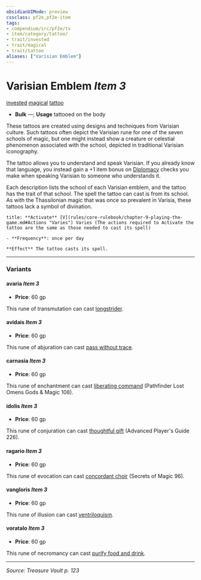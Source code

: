 ```yaml
---
obsidianUIMode: preview
cssclass: pf2e,pf2e-item
tags:
- compendium/src/pf2e/tv
- item/category/tattoo/
- trait/invested
- trait/magical
- trait/tattoo
aliases: ["Varisian Emblem"]
---
```

# Varisian Emblem *Item 3*  
[invested](rules/traits/invested.md "Invested Item Trait")  [magical](rules/traits/magical.md "Magical Item Trait")  [tattoo](rules/traits/tattoo-lowg.md "Tattoo Item Trait")  

- **Bulk** —; **Usage** tattooed on the body

These tattoos are created using designs and techniques from Varisian culture. Such tattoos often depict the Varisian rune for one of the seven schools of magic, but one might instead show a creature or celestial phenomenon associated with the school, depicted in traditional Varisian iconography.

The tattoo allows you to understand and speak Varisian. If you already know that language, you instead gain a +1 item bonus on [Diplomacy](compendium/skills.md#Diplomacy) checks you make when speaking Varisian to someone who understands it.

Each description lists the school of each Varisian emblem, and the tattoo has the trait of that school. The spell the tattoo can cast is from its school. As with the Thassilonian magic that was once so prevalent in Varisia, these tattoos lack a symbol of divination.

```ad-embed-ability
title: **Activate** [V](rules/core-rulebook/chapter-9-playing-the-game.md#Actions "Varies") Varies (The actions required to Activate the tattoo are the same as those needed to cast its spell)

- **Frequency**: once per day

**Effect** The tattoo casts its spell.
```

---
### Variants

#### avaria *Item 3*

- **Price**: 60 gp

This rune of transmutation can cast [longstrider](compendium/spells/longstrider.md).

#### avidais *Item 3*

- **Price**: 60 gp

This rune of abjuration can cast [pass without trace](compendium/spells/pass-without-trace.md).

#### carnasia *Item 3*

- **Price**: 60 gp

This rune of enchantment can cast [liberating command](compendium/spells/liberating-command-logm.md) (Pathfinder Lost Omens Gods & Magic 108).

#### idolis *Item 3*

- **Price**: 60 gp

This rune of conjuration can cast [thoughtful gift](compendium/spells/thoughtful-gift-apg.md) (Advanced Player's Guide 226).

#### ragario *Item 3*

- **Price**: 60 gp

This rune of evocation can cast [concordant choir](compendium/spells/concordant-choir-som.md) (Secrets of Magic 96).

#### vangloris *Item 3*

- **Price**: 60 gp

This rune of illusion can cast [ventriloquism](compendium/spells/ventriloquism.md).

#### voratalo *Item 3*

- **Price**: 60 gp

This rune of necromancy can cast [purify food and drink](compendium/spells/purify-food-and-drink.md).

---
*Source: Treasure Vault p. 123*